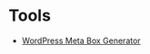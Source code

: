 # Tools

- [WordPress Meta Box Generator](http://jeremyhixon.com/tool/wordpress-meta-box-generator-v2-beta/)
